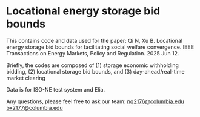 # Locational energy storage bid bounds
This contains code and data used for the paper: Qi N, Xu B. Locational energy storage bid bounds for facilitating social welfare convergence. IEEE Transactions on Energy Markets, Policy and Regulation. 2025 Jun 12.

Briefly, the codes are composed of (1) storage economic withholding bidding, (2) locational storage bid bounds, and (3) day-ahead/real-time market clearing

Data is for ISO-NE test system and Elia.

Any questions, please feel free to ask our team: nq2176@columbia.edu bx2177@columbia.edu
